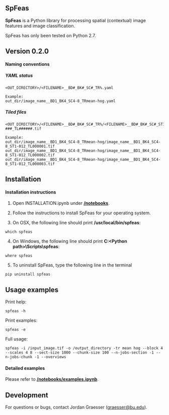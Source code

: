 SpFeas
-----

**SpFeas** is a Python library for processing spatial (contextual) image features and image classification.

SpFeas has only been tested on Python 2.7. 

Version 0.2.0
-----

#### Naming conventions

##### YAML status

```text
<OUT_DIRECTORY>/<FILENAME>__BD#_BK#_SC#_TR%.yaml

Example:
out_dir/image_name__BD1_BK4_SC4-8_TRmean-hog.yaml
```

##### Tiled files

```text
<OUT_DIRECTORY>/<FILENAME>__BD#_BK#_SC#_TR%/<FILENAME>__BD#_BK#_SC#_ST1-###_TL######.tif

Example:
out_dir/image_name__BD1_BK4_SC4-8_TRmean-hog/image_name__BD1_BK4_SC4-8_ST1-012_TL000001.tif
out_dir/image_name__BD1_BK4_SC4-8_TRmean-hog/image_name__BD1_BK4_SC4-8_ST1-012_TL000002.tif
out_dir/image_name__BD1_BK4_SC4-8_TRmean-hog/image_name__BD1_BK4_SC4-8_ST1-012_TL000003.tif
```

Installation
------------

#### Installation instructions

1) Open INSTALLATION.ipynb under [**/notebooks**](https://github.com/jgrss/spfeas/tree/master/spfeas/notebooks).

2) Follow the instructions to install SpFeas for your operating system.

3) On OSX, the following line should print **/usr/local/bin/spfeas**:

```text
which spfeas
```

4) On Windows, the following line should print **C:\<Python path>\Scripts\spfeas**:

```text
where spfeas
```

5) To uninstall SpFeas, type the following line in the terminal

```text
pip uninstall spfeas
```

Usage examples
-----

Print help:

```text
spfeas -h
```

Print examples:

```text
spfeas -e
```

Full usage:
```text
spfeas -i /input_image.tif -o /output_directory -tr mean hog --block 4 --scales 4 8 --sect-size 1000 --chunk-size 100 --n-jobs-section -1 --n-jobs-chunk -1 --overviews
```

#### Detailed examples

Please refer to [**/notebooks/examples.ipynb**](https://github.com/jgrss/spfeas/tree/master/spfeas/notebooks/examples.ipynb).

Development
-----------
For questions or bugs, contact Jordan Graesser (graesser@bu.edu).
